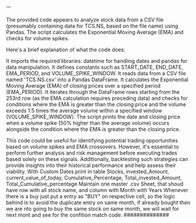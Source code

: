 '''

The provided code appears to analyze stock data from a CSV file (presumably containing data for TCS.NS, based on the file name) using Pandas. The script calculates the Exponential Moving Average (EMA) and checks for volume spikes.

Here's a brief explanation of what the code does:

It imports the required libraries: datetime for handling dates and pandas for data manipulation.
It defines constants such as START_DATE, END_DATE, EMA_PERIOD, and VOLUME_SPIKE_WINDOW.
It reads data from a CSV file named 'TCS.NS.csv' into a Pandas DataFrame.
It calculates the Exponential Moving Average (EMA) of closing prices over a specified period (EMA_PERIOD).
It iterates through the DataFrame rows starting from the 253rd row (as the EMA calculation requires preceding data) and checks for conditions where the EMA is greater than the closing price and the volume exceeds 1.5 times the average volume within a specified window (VOLUME_SPIKE_WINDOW).
The script prints the date and closing price when a volume spike (50% higher than the average volume) occurs alongside the condition where the EMA is greater than the closing price.

This code could be useful for identifying potential trading opportunities based on volume spikes and EMA crossovers. However, it's essential to perform further analysis and risk management before executing trades based solely on these signals. Additionally, backtesting such strategies can provide insights into their historical performance and help assess their viability.
With Custom Dates
print in table Stocks, invested_Amount, current_value_of_today, Cumulative_Percentage,
Total_invested_Amount, Total_Cumulative_percentage
 Maintain one master .csv Sheet, that shoud have row with all stock name, and column with Month with Years
Whenever there is a buy just put a entry as "BUY" on respective cell, so the logic behind is to avoid the duplicate entry on same month, if already bought then we are nto going to buy the same stock on same month, we will wait for next mont and see for the confition match
code:
##############